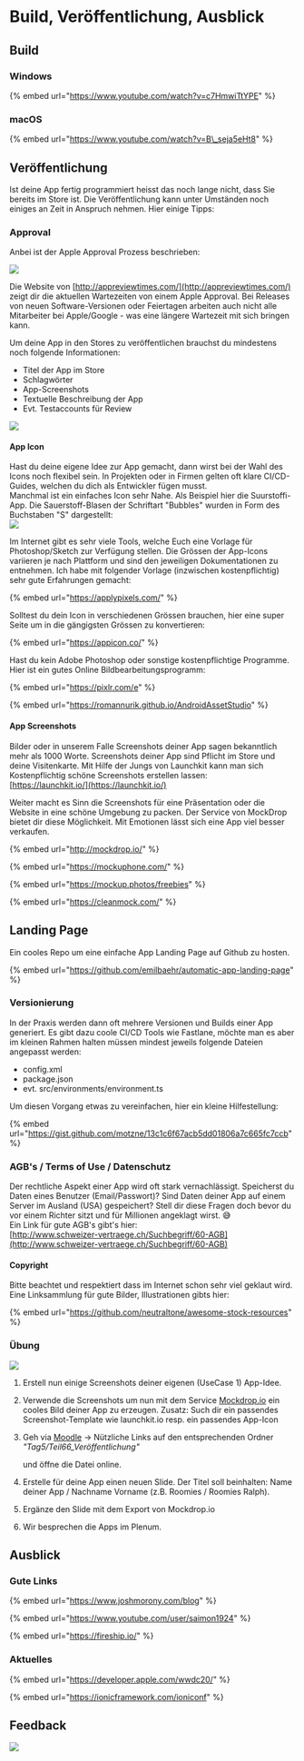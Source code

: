 # Build, Veröffentlichung, Ausblick

## Build



### Windows

{% embed url="https://www.youtube.com/watch?v=c7HmwiTtYPE" %}



### macOS

{% embed url="https://www.youtube.com/watch?v=B\_seja5eHt8" %}



## Veröffentlichung

Ist deine App fertig programmiert heisst das noch lange nicht, dass Sie bereits im Store ist. Die Veröffentlichung kann unter Umständen noch einiges an Zeit in Anspruch nehmen. Hier einige Tipps:

### Approval

Anbei ist der Apple Approval Prozess beschrieben:  


![](../.gitbook/assets/apple-approval-prozess.png)

Die Website von [http://appreviewtimes.com/](http://appreviewtimes.com/) zeigt dir die aktuellen Wartezeiten von einem Apple Approval. Bei Releases von neuen Software-Versionen oder Feiertagen arbeiten auch nicht alle Mitarbeiter bei Apple/Google - was eine längere Wartezeit mit sich bringen kann.

Um deine App in den Stores zu veröffentlichen brauchst du mindestens noch folgende Informationen:

* Titel der App im Store
* Schlagwörter
* App-Screenshots
* Textuelle Beschreibung der App
* Evt. Testaccounts für Review

![](../.gitbook/assets/itunes-connect.png)

#### App Icon

Hast du deine eigene Idee zur App gemacht, dann wirst bei der Wahl des Icons noch flexibel sein. In Projekten oder in Firmen gelten oft klare CI/CD-Guides, welchen du dich als Entwickler fügen musst.  
Manchmal ist ein einfaches Icon sehr Nahe. Als Beispiel hier die Suurstoffi-App. Die Sauerstoff-Blasen der Schriftart "Bubbles" wurden in Form des Buchstaben "S" dargestellt:  
![](../.gitbook/assets/Icon-76@2x.png)

Im Internet gibt es sehr viele Tools, welche Euch eine Vorlage für Photoshop/Sketch zur Verfügung stellen. Die Grössen der App-Icons variieren je nach Plattform und sind den jeweiligen Dokumentationen zu entnehmen. Ich habe mit folgender Vorlage \(inzwischen kostenpflichtig\) sehr gute Erfahrungen gemacht:

{% embed url="https://applypixels.com/" %}

Solltest du dein Icon in verschiedenen Grössen brauchen, hier eine super Seite um in die gängigsten Grössen zu konvertieren:

{% embed url="https://appicon.co/" %}

Hast du kein Adobe Photoshop oder sonstige kostenpflichtige Programme. Hier ist ein gutes Online Bildbearbeitungsprogramm:

{% embed url="https://pixlr.com/e" %}



{% embed url="https://romannurik.github.io/AndroidAssetStudio" %}





#### App Screenshots

Bilder oder in unserem Falle Screenshots deiner App sagen bekanntlich mehr als 1000 Worte. Screenshots deiner App sind Pflicht im Store und deine Visitenkarte. Mit Hilfe der Jungs von Launchkit kann man sich Kostenpflichtig schöne Screenshots erstellen lassen:  
[https://launchkit.io/](https://launchkit.io/)

Weiter macht es Sinn die Screenshots für eine Präsentation oder die Website in eine schöne Umgebung zu packen. Der Service von MockDrop bietet dir diese Möglichkeit. Mit Emotionen lässt sich eine App viel besser verkaufen.

{% embed url="http://mockdrop.io/" %}

{% embed url="https://mockuphone.com/" %}

{% embed url="https://mockup.photos/freebies" %}

{% embed url="https://cleanmock.com/" %}

## Landing Page

Ein cooles Repo um eine einfache App Landing Page auf Github zu hosten.

{% embed url="https://github.com/emilbaehr/automatic-app-landing-page" %}





### Versionierung

In der Praxis werden dann oft mehrere Versionen und Builds einer App generiert. Es gibt dazu coole CI/CD Tools wie Fastlane, möchte man es aber im kleinen Rahmen halten müssen mindest jeweils folgende Dateien angepasst werden:

* config.xml
* package.json
* evt. src/environments/environment.ts

Um diesen Vorgang etwas zu vereinfachen, hier ein kleine Hilfestellung:

{% embed url="https://gist.github.com/motzne/13c1c6f67acb5dd01806a7c665fc7ccb" %}

### AGB's / Terms of Use / Datenschutz

Der rechtliche Aspekt einer App wird oft stark vernachlässigt. Speicherst du Daten eines Benutzer \(Email/Passwort\)? Sind Daten deiner App auf einem Server im Ausland \(USA\) gespeichert? Stell dir diese Fragen doch bevor du vor einem Richter sitzt und für Millionen angeklagt wirst. 😅  
Ein Link für gute AGB's gibt's hier:  
[http://www.schweizer-vertraege.ch/Suchbegriff/60-AGB](http://www.schweizer-vertraege.ch/Suchbegriff/60-AGB)

#### Copyright

Bitte beachtet und respektiert dass im Internet schon sehr viel geklaut wird. Eine Linksammlung für gute Bilder, Illustrationen gibts hier:

{% embed url="https://github.com/neutraltone/awesome-stock-resources" %}





### Übung

![](../.gitbook/assets/ralph_uebung.png)

1. Erstell nun einige Screenshots deiner eigenen \(UseCase 1\) App-Idee. 
2. Verwende die Screenshots um nun mit dem Service [Mockdrop.io](http://mockdrop.io/) ein cooles Bild deiner App zu erzeugen. Zusatz: Such dir ein passendes Screenshot-Template wie launchkit.io resp. ein passendes App-Icon 
3. Geh via [Moodle](https://www.gitbook.com/book/motzne/ict-bz-modul-335/edit#) -&gt; Nützliche Links auf den entsprechenden Ordner _"Tag5/Teil66\_Veröffentlichung"_

   und öffne die Datei online.

4. Erstelle für deine App einen neuen Slide. Der Titel soll beinhalten: Name deiner App / Nachname Vorname \(z.B. Roomies / Roomies Ralph\).
5. Ergänze den Slide mit dem Export von Mockdrop.io 
6. Wir besprechen die Apps im Plenum.

## Ausblick

### Gute Links

{% embed url="https://www.joshmorony.com/blog" %}

{% embed url="https://www.youtube.com/user/saimon1924" %}

{% embed url="https://fireship.io/" %}



### Aktuelles

{% embed url="https://developer.apple.com/wwdc20/" %}

{% embed url="https://ionicframework.com/ioniconf" %}

## Feedback

![](../.gitbook/assets/wordcloud.png)



